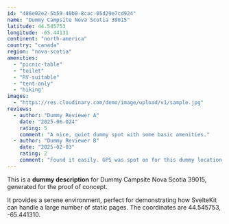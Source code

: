 ```yaml
---
id: "486e02e2-5b59-40b0-8cac-05d29e7cd924"
name: "Dummy Campsite Nova Scotia 39015"
latitude: 44.545753
longitude: -65.44131
continent: "north-america"
country: "canada"
region: "nova-scotia"
amenities:
  - "picnic-table"
  - "toilet"
  - "RV-suitable"
  - "tent-only"
  - "hiking"
images:
  - "https://res.cloudinary.com/demo/image/upload/v1/sample.jpg"
reviews:
  - author: "Dummy Reviewer A"
    date: "2025-06-024"
    rating: 5
    comment: "A nice, quiet dummy spot with some basic amenities."
  - author: "Dummy Reviewer B"
    date: "2025-02-03"
    rating: 2
    comment: "Found it easily. GPS was spot on for this dummy location."
---
```


This is a **dummy description** for Dummy Campsite Nova Scotia 39015, generated for the proof of concept.

It provides a serene environment, perfect for demonstrating how SvelteKit can handle a large number of static pages. The coordinates are 44.545753, -65.441310.
